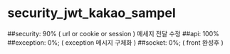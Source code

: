 # security_jwt_kakao_sampel

##security: 90% ( url or cookie or session ) 메세지 전달 수정 
##api: 100%
##exception: 0%; ( exception 메시지 구체화 )
##socket: 0%; ( front 완성후 )
